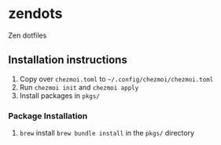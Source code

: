 # zendots
Zen dotfiles

## Installation instructions

1. Copy over `chezmoi.toml` to `~/.config/chezmoi/chezmoi.toml`
2. Run `chezmoi init` and `chezmoi apply`
3. Install packages in `pkgs/`

### Package Installation

1. `brew` install `brew bundle install` in the `pkgs/` directory
